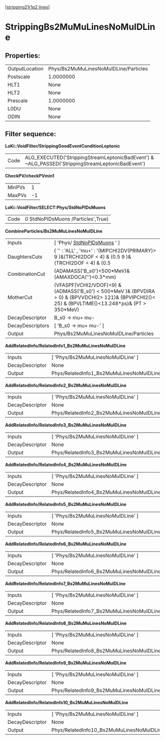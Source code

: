 [[stripping21r1p2 lines]](./stripping21r1p2-index)

# StrippingBs2MuMuLinesNoMuIDLine

## Properties:

|                |                                       |
|----------------|---------------------------------------|
| OutputLocation | Phys/Bs2MuMuLinesNoMuIDLine/Particles |
| Postscale      | 1.0000000                             |
| HLT1           | None                                  |
| HLT2           | None                                  |
| Prescale       | 1.0000000                             |
| L0DU           | None                                  |
| ODIN           | None                                  |

## Filter sequence:

**LoKi::VoidFilter/StrippingGoodEventConditionLeptonic**

|      |                                                                                                   |
|------|---------------------------------------------------------------------------------------------------|
| Code | ALG_EXECUTED('StrippingStreamLeptonicBadEvent') & \~ALG_PASSED('StrippingStreamLeptonicBadEvent') |

**CheckPV/checkPVmin1**

|        |     |
|--------|-----|
| MinPVs | 1   |
| MaxPVs | -1  |

**LoKi::VoidFilter/SELECT:Phys/StdNoPIDsMuons**

|      |                                    |
|------|------------------------------------|
| Code | 0 StdNoPIDsMuons /Particles',True) |

**CombineParticles/Bs2MuMuLinesNoMuIDLine**

|                  |                                                                                                                                                              |
|------------------|--------------------------------------------------------------------------------------------------------------------------------------------------------------|
| Inputs           | [ 'Phys/ [StdNoPIDsMuons](./stripping21r1p2-stdnopidsmuons) ' ]                                                                                            |
| DaughtersCuts    | { '' : 'ALL' , 'mu+' : '(MIPCHI2DV(PRIMARY)\> 9 )&(TRCHI2DOF \< 4) & (0.5 9 )&(TRCHI2DOF \< 4) & (0.5                                                        |
| CombinationCut   | (ADAMASS('B_s0')\<500\*MeV)& (AMAXDOCA('')\<0.3\*mm)                                                                                                         |
| MotherCut        | (VFASPF(VCHI2/VDOF)\<9) & (ADMASS('B_s0') \< 500\*MeV )& (BPVDIRA \> 0) & (BPVVDCHI2\> 121)& (BPVIPCHI2()\< 25) & (BPVLTIME()\<13.248\*ps)& (PT \> 350\*MeV) |
| DecayDescriptor  | B_s0 -\> mu+ mu-                                                                                                                                             |
| DecayDescriptors | [ 'B_s0 -\> mu+ mu-' ]                                                                                                                                     |
| Output           | Phys/Bs2MuMuLinesNoMuIDLine/Particles                                                                                                                        |

**AddRelatedInfo/RelatedInfo1_Bs2MuMuLinesNoMuIDLine**

|                 |                                                    |
|-----------------|----------------------------------------------------|
| Inputs          | [ 'Phys/Bs2MuMuLinesNoMuIDLine' ]                |
| DecayDescriptor | None                                               |
| Output          | Phys/RelatedInfo1_Bs2MuMuLinesNoMuIDLine/Particles |

**AddRelatedInfo/RelatedInfo2_Bs2MuMuLinesNoMuIDLine**

|                 |                                                    |
|-----------------|----------------------------------------------------|
| Inputs          | [ 'Phys/Bs2MuMuLinesNoMuIDLine' ]                |
| DecayDescriptor | None                                               |
| Output          | Phys/RelatedInfo2_Bs2MuMuLinesNoMuIDLine/Particles |

**AddRelatedInfo/RelatedInfo3_Bs2MuMuLinesNoMuIDLine**

|                 |                                                    |
|-----------------|----------------------------------------------------|
| Inputs          | [ 'Phys/Bs2MuMuLinesNoMuIDLine' ]                |
| DecayDescriptor | None                                               |
| Output          | Phys/RelatedInfo3_Bs2MuMuLinesNoMuIDLine/Particles |

**AddRelatedInfo/RelatedInfo4_Bs2MuMuLinesNoMuIDLine**

|                 |                                                    |
|-----------------|----------------------------------------------------|
| Inputs          | [ 'Phys/Bs2MuMuLinesNoMuIDLine' ]                |
| DecayDescriptor | None                                               |
| Output          | Phys/RelatedInfo4_Bs2MuMuLinesNoMuIDLine/Particles |

**AddRelatedInfo/RelatedInfo5_Bs2MuMuLinesNoMuIDLine**

|                 |                                                    |
|-----------------|----------------------------------------------------|
| Inputs          | [ 'Phys/Bs2MuMuLinesNoMuIDLine' ]                |
| DecayDescriptor | None                                               |
| Output          | Phys/RelatedInfo5_Bs2MuMuLinesNoMuIDLine/Particles |

**AddRelatedInfo/RelatedInfo6_Bs2MuMuLinesNoMuIDLine**

|                 |                                                    |
|-----------------|----------------------------------------------------|
| Inputs          | [ 'Phys/Bs2MuMuLinesNoMuIDLine' ]                |
| DecayDescriptor | None                                               |
| Output          | Phys/RelatedInfo6_Bs2MuMuLinesNoMuIDLine/Particles |

**AddRelatedInfo/RelatedInfo7_Bs2MuMuLinesNoMuIDLine**

|                 |                                                    |
|-----------------|----------------------------------------------------|
| Inputs          | [ 'Phys/Bs2MuMuLinesNoMuIDLine' ]                |
| DecayDescriptor | None                                               |
| Output          | Phys/RelatedInfo7_Bs2MuMuLinesNoMuIDLine/Particles |

**AddRelatedInfo/RelatedInfo8_Bs2MuMuLinesNoMuIDLine**

|                 |                                                    |
|-----------------|----------------------------------------------------|
| Inputs          | [ 'Phys/Bs2MuMuLinesNoMuIDLine' ]                |
| DecayDescriptor | None                                               |
| Output          | Phys/RelatedInfo8_Bs2MuMuLinesNoMuIDLine/Particles |

**AddRelatedInfo/RelatedInfo9_Bs2MuMuLinesNoMuIDLine**

|                 |                                                    |
|-----------------|----------------------------------------------------|
| Inputs          | [ 'Phys/Bs2MuMuLinesNoMuIDLine' ]                |
| DecayDescriptor | None                                               |
| Output          | Phys/RelatedInfo9_Bs2MuMuLinesNoMuIDLine/Particles |

**AddRelatedInfo/RelatedInfo10_Bs2MuMuLinesNoMuIDLine**

|                 |                                                     |
|-----------------|-----------------------------------------------------|
| Inputs          | [ 'Phys/Bs2MuMuLinesNoMuIDLine' ]                 |
| DecayDescriptor | None                                                |
| Output          | Phys/RelatedInfo10_Bs2MuMuLinesNoMuIDLine/Particles |
